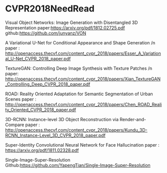 # CVPR2018NeedRead

Visual Object Networks: Image Generation with Disentangled 3D Representation
paper:https://arxiv.org/pdf/1812.02725.pdf
github:https://github.com/junyanz/VON


A Variational U-Net for Conditional Appearance and Shape Generation /n
paper : http://openaccess.thecvf.com/content_cvpr_2018/papers/Esser_A_Variational_U-Net_CVPR_2018_paper.pdf

TextureGAN: Controlling Deep Image Synthesis with Texture Patches /n
paper: http://openaccess.thecvf.com/content_cvpr_2018/papers/Xian_TextureGAN_Controlling_Deep_CVPR_2018_paper.pdf

ROAD: Reality Oriented Adaptation for Semantic Segmentation of Urban Scenes
paper : http://openaccess.thecvf.com/content_cvpr_2018/papers/Chen_ROAD_Reality_Oriented_CVPR_2018_paper.pdf

3D-RCNN: Instance-level 3D Object Reconstruction via Render-and-Compare
paper : http://openaccess.thecvf.com/content_cvpr_2018/papers/Kundu_3D-RCNN_Instance-Level_3D_CVPR_2018_paper.pdf



Super-Identity Convolutional Neural Network for Face Hallucination
paper : https://arxiv.org/pdf/1811.02328.pdf

Single-Image-Super-Resolution
Github:https://github.com/YapengTian/Single-Image-Super-Resolution

